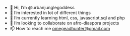 - 👋 Hi, I’m @urbanjunglegoddess
- 👀 I’m interested in lot of different things
- 🌱 I’m currently learning html, css, javascript,sql and php
- 💞️ I’m looking to collaborate on afro-diaspora projects
- 📫 How to reach me omegeadhunter@gmail.com

<!---
urbanjunglegoddess/urbanjunglegoddess is a ✨ special ✨ repository because its `README.md` (this file) appears on your GitHub profile.
You can click the Preview link to take a look at your changes.
--->
